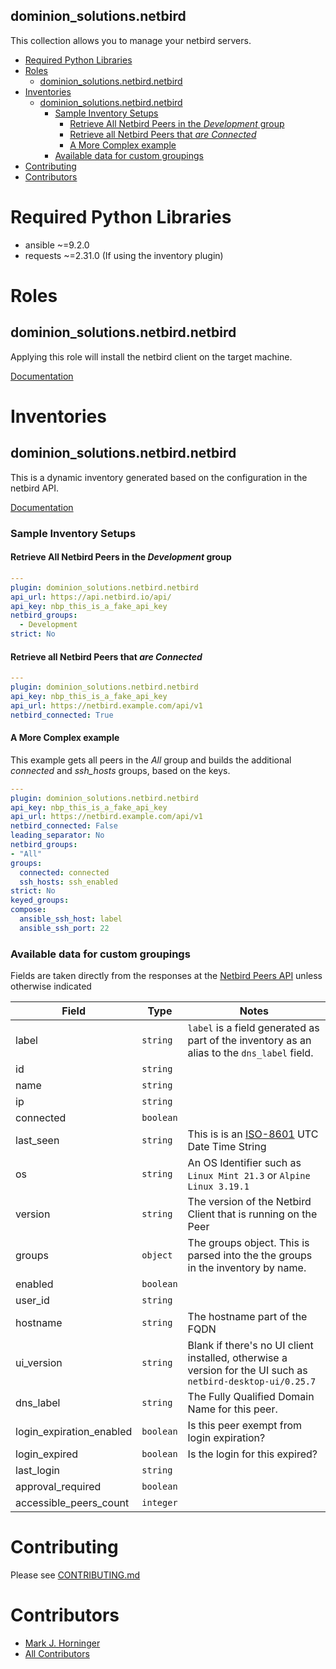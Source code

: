 dominion_solutions.netbird
---
This collection allows you to manage your netbird servers.

- [Required Python Libraries](#required-python-libraries)
- [Roles](#roles)
  - [dominion\_solutions.netbird.netbird](#dominion_solutionsnetbirdnetbird)
- [Inventories](#inventories)
  - [dominion\_solutions.netbird.netbird](#dominion_solutionsnetbirdnetbird-1)
    - [Sample Inventory Setups](#sample-inventory-setups)
      - [Retrieve All Netbird Peers in the _Development_ group](#retrieve-all-netbird-peers-in-the-development-group)
      - [Retrieve all Netbird Peers that _are Connected_](#retrieve-all-netbird-peers-that-are-connected)
      - [A More Complex example](#a-more-complex-example)
    - [Available data for custom groupings](#available-data-for-custom-groupings)
- [Contributing](#contributing)
- [Contributors](#contributors)


# Required Python Libraries
- ansible ~=9.2.0
- requests ~=2.31.0 (If using the inventory plugin)

# Roles
## dominion_solutions.netbird.netbird
Applying this role will install the netbird client on the target machine.

[Documentation](https://galaxy.ansible.com/ui/repo/published/dominion_solutions/netbird/content/role/netbird/)

# Inventories
## dominion_solutions.netbird.netbird
This is a dynamic inventory generated based on the configuration in the netbird API.

[Documentation](https://galaxy.ansible.com/ui/repo/published/dominion_solutions/netbird/content/inventory/netbird/)

### Sample Inventory Setups
#### Retrieve All Netbird Peers in the _Development_ group
```yaml
---
plugin: dominion_solutions.netbird.netbird
api_url: https://api.netbird.io/api/
api_key: nbp_this_is_a_fake_api_key
netbird_groups:
  - Development
strict: No
```

#### Retrieve all Netbird Peers that _are Connected_
```yaml
---
plugin: dominion_solutions.netbird.netbird
api_key: nbp_this_is_a_fake_api_key
api_url: https://netbird.example.com/api/v1
netbird_connected: True
```

#### A More Complex example
This example gets all peers in the _All_ group and builds the additional _connected_ and _ssh\_hosts_ groups, based on the keys.
```yaml
---
plugin: dominion_solutions.netbird.netbird
api_key: nbp_this_is_a_fake_api_key
api_url: https://netbird.example.com/api/v1
netbird_connected: False
leading_separator: No
netbird_groups:
- "All"
groups:
  connected: connected
  ssh_hosts: ssh_enabled
strict: No
keyed_groups:
compose:
  ansible_ssh_host: label
  ansible_ssh_port: 22
```
### Available data for custom groupings
Fields are taken directly from the responses at the [Netbird Peers API](https://docs.netbird.io/api/resources/peers#list-all-peers) unless otherwise indicated

| Field                     | Type      | Notes |
| ------------------------- | --------- | ----- |
| label                     | `string`  | `label` is a field generated as part of the inventory as an alias to the `dns_label` field. |
| id                        | `string`  |       |
| name                      | `string`  |       |
| ip                        | `string`  |       |
| connected                 | `boolean` |       |
| last_seen                 | `string`  | This is is an [ISO-8601](https://en.wikipedia.org/wiki/ISO_8601) UTC Date Time String |
| os                        | `string`  | An OS Identifier such as `Linux Mint 21.3` or `Alpine Linux 3.19.1` |
| version                   | `string`  | The version of the Netbird Client that is running on the Peer |
| groups                    | `object`  | The groups object.  This is parsed into the the groups in the inventory by name.  |
| enabled                   | `boolean` |       |
| user_id                   | `string`  |       |
| hostname                  | `string`  | The hostname part of the FQDN |
| ui_version                | `string`  | Blank if there's no UI client installed, otherwise a version for the UI such as `netbird-desktop-ui/0.25.7` |
| dns_label                 | `string`  | The Fully Qualified Domain Name for this peer. |
| login_expiration_enabled  | `boolean` | Is this peer exempt from login expiration? |
| login_expired             | `boolean` | Is the login for this expired? |
| last_login                | `string`  |       |
| approval_required         | `boolean` |       |
| accessible_peers_count    | `integer` |       |

# Contributing
Please see [CONTRIBUTING.md](https://github.com/dominion-solutions/ansible-netbird/blob/main/.github/CONTRIBUTING.md)

# Contributors
- [Mark J. Horninger](https://github.com/spam-n-eggs)
- [All Contributors](https://github.com/dominion-solutions/ansible-netbird/graphs/contributors)
